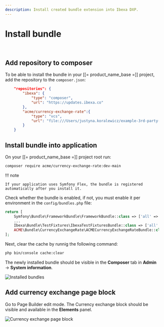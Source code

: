 ```yaml
---
description: Install created bundle extension into Ibexa DXP.
---
```


# Install bundle
 
## Add repository to composer


To be able to install the bundle in your [[= product_name_base =]] project, add the repository to the `composer.json`:

```json hl_lines="17"
    "repositories": {
        "ibexa": {
            "type": "composer",
            "url": "https://updates.ibexa.co"
        },
        "acme/currency-exchange-rate":{
            "type": "vcs",
            "url": "file:///Users/justyna.koralewicz/example-3rd-party-extension"
        }
    }
```

## Install bundle into application

On your [[= product_name_base =]] project root run:
 
```bash
composer require acme/currency-exchange-rate:dev-main
```

!!! note

    If your application uses Symfony Flex, the bundle is registered automatically after you install it.
Check whether the bundle is enabled, if not, you must enable it per environment in the `config/bundles.php` file:

```php
return [
    Symfony\Bundle\FrameworkBundle\FrameworkBundle::class => ['all' => true],
    ...
    Ibexa\Bundle\TestFixtures\IbexaTestFixturesBundle::class => ['all' => true],
    ACME\Bundle\CurrencyExchangeRate\ACMECurrencyExchangeRateBundle::class => ['all' => true],
];
```
Next, clear the cache by runnig the following command:

```bash
php bin/console cache:clear
```

The newly installed bundle should be visible in the **Composer** tab in **Admin** -> **System information**.

![Installed bundles](sys_info_composer_tab.png)

## Add currency exchange page block

Go to Page Builder edit mode. The Currency exchange block should be visible and available in the **Elements** panel.

![Currency exchange page block](bundle_page_block.png)
